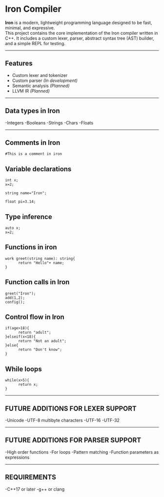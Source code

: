 # Iron Compiler

**Iron** is a modern, lightweight programming language designed to be fast, minimal, and expressive.  
This project contains the core implementation of the Iron compiler written in C++. It includes a custom lexer, parser, abstract syntax tree (AST) builder, and a simple REPL for testing.

---

## Features

- Custom lexer and tokenizer
- Custom parser *(In development)*
- Semantic analysis *(Planned)*
- LLVM IR *(Planned)*

---

## Data types in Iron

-Integers
-Booleans
-Strings
-Chars
-Floats 

---

## Comments in Iron

```
#This is a comment in iron
```

## Variable declarations 
```
int x;
x=2;

string name="Iron";

float pi=3.14;
```

## Type inference
```
auto x;
x=2;
```

## Functions in iron
```
work greet(string name): string{
      return "Hello"+ name;
}
```

## Function calls in Iron
```
greet("Iron");
add(1,2);
config();
```
## Control flow in Iron
```
if(age>18){
      return "adult";
}elseif(x<18){
      return "Not an adult";
}else{
      return "Don't know";
}
```

## While loops
```
while(x>5){
      return x;
}
```
---
## FUTURE ADDITIONS FOR LEXER SUPPORT

-Unicode
-UTF-8 multibyte characters 
-UTF-16 
-UTF-32

---
## FUTURE ADDITIONS FOR PARSER SUPPORT

-High order functions
-For loops
-Pattern matching
-Function parameters as expressions


---
## REQUIREMENTS 

-C++17 or later
-g++ or clang 
